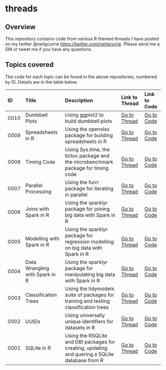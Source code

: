 # threads

## Overview

This repository contains code from various R themed threads I have posted on my twitter @neilgcurrie <https://twitter.com/neilgcurrie>.
Please send me a DM or tweet me if you have any questions.

## Topics covered

The code for each topic can be found in the above repositories, numbered by ID. Details are in the table below.

|ID|Title|Description|Link to Thread|Link to Code|
|:---|:-----|:--------|:---|:---|
|0010|Dumbbell Plots|Using ggplot2 to build dumbbell plots|[Go to Thread](https://twitter.com/neilgcurrie/status/1550148635345620992)|[Go to Code](https://github.com/neilcuz/threads/blob/master/0010_dumbbell-plots/dumbell-plots.md)|
|0009|Spreadsheets in R|Using the openxlsx package for building spreadsheets in R|[Go to Thread](https://twitter.com/neilgcurrie/status/1547974432009818114)|[Go to Code](https://github.com/neilcuz/threads/blob/master/0009_spreadsheets-in-r/spreadsheets-in-r.md)|
|0008|Timing Code|Using Sys.time, the tictoc package and the microbenchmark package for timing code|[Go to Thread](https://twitter.com/neilgcurrie/status/1547249515408699392)|[Go to Code](https://github.com/neilcuz/threads/blob/master/0008_timing-code/timing.md)|
|0007|Parallel Processing|Using the furrr package for iterating in parallel|[Go to Thread](https://twitter.com/neilgcurrie/status/1544351837901316096)|[Go to Code](https://github.com/neilcuz/threads/blob/master/0007_parallel-processing/furrr.md)|
|0006|Joins with Spark in R|Using the sparklyr package for joining big data with Spark in R|[Go to Thread](https://twitter.com/neilgcurrie/status/1542538510833315840)|[Go to Code](https://github.com/neilcuz/threads/blob/master/0006_joins-with-spark-in-r/spark3.md)|
|0005|Modelling with Spark in R|Using the sparklyr package for regression modelling on big data with Spark in R|[Go to Thread](https://twitter.com/neilgcurrie/status/1539658503249309709)|[Go to Code](https://github.com/neilcuz/threads/blob/master/0005_modelling-with-spark-in-r/spark2.md)|
|0004|Data Wrangling with Spark in R|Using the sparklyr package for manipulating big data with Spark in R|[Go to Thread](https://twitter.com/neilgcurrie/status/1537102647924117504)|[Go to Code](https://github.com/neilcuz/threads/blob/master/0004_data-wrangling-with-spark-in-r/thread-code.md)|
|0003|Classification Trees|Using the tidymodels suite of packages for training and testing classification trees|[Go to Thread](https://twitter.com/neilgcurrie/status/1534928350438756352)|[Go to Code](https://github.com/neilcuz/threads/blob/master/0003_classification-trees/decision-trees_20220608.md)|
|0002|UUIDs|Using universally unique identifiers for datasets in R|[Go to Thread](https://twitter.com/neilgcurrie/status/1529126536229466112)|[Go to Code](https://github.com/neilcuz/threads/blob/master/0002_uuids/uuid_20220523.md)|
|0001|SQLite in R|Using the RSQLite and DBI packages for creating, updating and quering a SQLite database from R|[Go to Thread](https://twitter.com/neilgcurrie/status/1527677516608991232)|[Go to Code](https://github.com/neilcuz/threads/blob/master/0001_sqlite/sqlite_20200520.md)|


